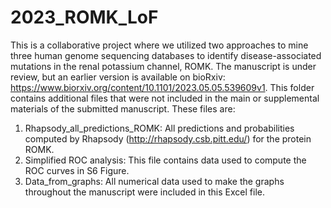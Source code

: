# 2023_ROMK_LoF
This is a collaborative project where we utilized two approaches to mine three human genome sequencing databases to identify disease-associated mutations in the renal potassium channel, ROMK. The manuscript is under review, but an earlier version is available on bioRxiv: https://www.biorxiv.org/content/10.1101/2023.05.05.539609v1. This folder contains additional files that were not included in the main or supplemental materials of the submitted manuscript. These files are:
1. Rhapsody_all_predictions_ROMK: All predictions and probabilities computed by Rhapsody (http://rhapsody.csb.pitt.edu/) for the protein ROMK.
2. Simplified ROC analysis: This file contains data used to compute the ROC curves in S6 Figure.
3. Data_from_graphs: All numerical data used to make the graphs throughout the manuscript were included in this Excel file. 
